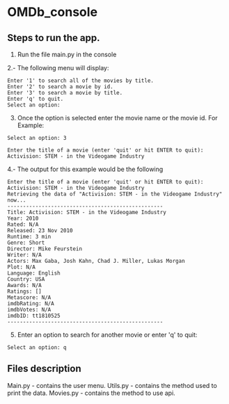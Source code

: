 # OMDb_console

## Steps to run the app.

1. Run the file main.py in the console

2.- The following menu will display:

```
Enter '1' to search all of the movies by title.
Enter '2' to search a movie by id.
Enter '3' to search a movie by title.
Enter 'q' to quit.
Select an option: 
```
3. Once the option is selected enter the movie name or the movie id. For Example:

```
Select an option: 3

Enter the title of a movie (enter 'quit' or hit ENTER to quit): Activision: STEM - in the Videogame Industry
```

4.- The output for this example would be the following

```
Enter the title of a movie (enter 'quit' or hit ENTER to quit): Activision: STEM - in the Videogame Industry
Retrieving the data of "Activision: STEM - in the Videogame Industry" now... 
--------------------------------------------------
Title: Activision: STEM - in the Videogame Industry
Year: 2010
Rated: N/A
Released: 23 Nov 2010
Runtime: 3 min
Genre: Short
Director: Mike Feurstein
Writer: N/A
Actors: Max Gaba, Josh Kahn, Chad J. Miller, Lukas Morgan
Plot: N/A
Language: English
Country: USA
Awards: N/A
Ratings: []
Metascore: N/A
imdbRating: N/A
imdbVotes: N/A
imdbID: tt1810525
--------------------------------------------------
```

5. Enter an option to search for another movie or enter 'q' to quit:

```
Select an option: q
```

## Files description

Main.py - contains the user menu.
Utils.py - contains the method used to print the data.
Movies.py - contains the method to use api.
